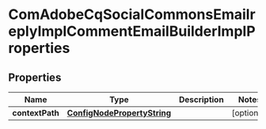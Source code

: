 
# ComAdobeCqSocialCommonsEmailreplyImplCommentEmailBuilderImplProperties

## Properties
Name | Type | Description | Notes
------------ | ------------- | ------------- | -------------
**contextPath** | [**ConfigNodePropertyString**](ConfigNodePropertyString.md) |  |  [optional]



